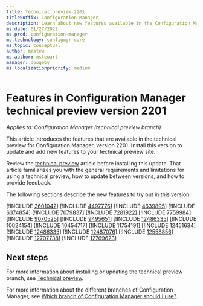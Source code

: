 ```yaml
---
title: Technical preview 2201
titleSuffix: Configuration Manager
description: Learn about new features available in the Configuration Manager technical preview branch version 2201.
ms.date: 01/27/2022
ms.prod: configuration-manager
ms.technology: configmgr-core
ms.topic: conceptual
author: mestew
ms.author: mstewart
manager: dougeby
ms.localizationpriority: medium
---
```


# Features in Configuration Manager technical preview version 2201

*Applies to: Configuration Manager (technical preview branch)*

This article introduces the features that are available in the technical preview for Configuration Manager, version 2201. Install this version to update and add new features to your technical preview site.<!-- baseline only statement: When you install a new technical preview site, this release is also available as a baseline version.-->

Review the [technical preview](../technical-preview.md) article before installing this update. That article familiarizes you with the general requirements and limitations for using a technical preview, how to update between versions, and how to provide feedback.

The following sections describe the new features to try out in this version:

<!-- [!INCLUDE [Example feature name](includes/2201/1234567.md)] -->

[!INCLUDE [3601042](includes/2201/3601042.md)]
[!INCLUDE [4497776](includes/2201/4497776.md)]
[!INCLUDE [4639895](includes/2201/4639895.md)]
[!INCLUDE [6374854](includes/2201/6374854.md)]
[!INCLUDE [7079837](includes/2201/7079837.md)]
[!INCLUDE [7281922](includes/2201/7281922.md)]
[!INCLUDE [7759984](includes/2201/7759984.md)]
[!INCLUDE [9070525](includes/2201/9070525.md)]
[!INCLUDE [9495651](includes/2201/9495651.md)]
[!INCLUDE [12486335](includes/2201/12486335.md)]
[!INCLUDE [10024154](includes/2201/10024154.md)]
[!INCLUDE [10454717](includes/2201/10454717.md)]
[!INCLUDE [11754191](includes/2201/11754191.md)]
[!INCLUDE [12451634](includes/2201/12451634.md)]
[!INCLUDE [12486335](includes/2201/12486335.md)]
[!INCLUDE [12487076](includes/2201/12487076.md)]
[!INCLUDE [12558856](includes/2201/12558856.md)]
[!INCLUDE [12707738](includes/2201/12707738.md)]
[!INCLUDE [12769623](includes/2201/12769623.md)]

<!-- ## General known issues  -->
 
<!--  [!INCLUDE [11018755](includes/2112/known-issue-11018755.md)] -->


## Next steps

For more information about installing or updating the technical preview branch, see [Technical preview](../technical-preview.md).

For more information about the different branches of Configuration Manager, see [Which branch of Configuration Manager should I use?](../../understand/which-branch-should-i-use.md).
